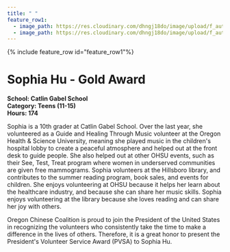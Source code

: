 ```yaml
---
title: " "
feature_row1:
  - image_path: https://res.cloudinary.com/dhngj18do/image/upload/f_auto,q_auto/v1/images/pvsa/2023_Sophia_Hu
  - image_path: https://res.cloudinary.com/dhngj18do/image/upload/f_auto,q_auto/v1/images/activities/year_2023
---
```


{% include feature_row id="feature_row1"%}

# Sophia Hu - Gold Award

**School: Catlin Gabel School**  
**Category: Teens (11-15)**  
**Hours: 174**  

Sophia is a 10th grader at Catlin Gabel School. Over the last year, she volunteered as a Guide and Healing Through Music volunteer at the Oregon Health & Science University, meaning she played music in the children's hospital lobby to create a peaceful atmosphere and helped out at the front desk to guide people. She also helped out at other OHSU events, such as their See, Test, Treat program where women in underserved communities are given free mammograms. Sophia volunteers at the Hillsboro library, and contributes to the summer reading program, book sales, and events for children. She enjoys volunteering at OHSU because it helps her learn about the healthcare industry, and because she can share her music skills. Sophia enjoys volunteering at the library because she loves reading and can share her joy with others.

Oregon Chinese Coalition is proud to join the President of the United States in recognizing the volunteers who consistently take the time to make a difference in the lives of others. Therefore, it is a great honor to present the President's Volunteer Service Award (PVSA) to Sophia Hu.
